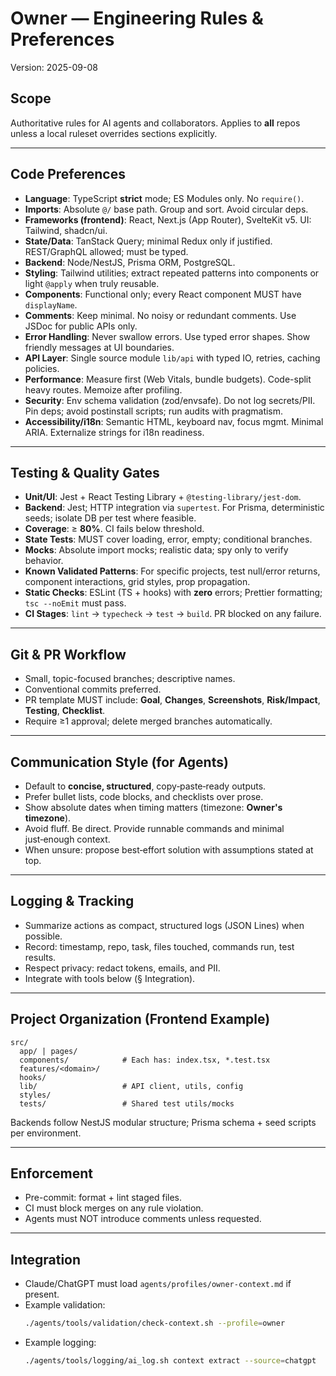 # Owner — Engineering Rules & Preferences
Version: 2025-09-08

## Scope
Authoritative rules for AI agents and collaborators. Applies to **all** repos unless a local ruleset overrides sections explicitly.

---

## Code Preferences
- **Language**: TypeScript **strict** mode; ES Modules only. No `require()`.
- **Imports**: Absolute `@/` base path. Group and sort. Avoid circular deps.
- **Frameworks (frontend)**: React, Next.js (App Router), SvelteKit v5. UI: Tailwind, shadcn/ui.
- **State/Data**: TanStack Query; minimal Redux only if justified. REST/GraphQL allowed; must be typed.
- **Backend**: Node/NestJS, Prisma ORM, PostgreSQL.
- **Styling**: Tailwind utilities; extract repeated patterns into components or light `@apply` when truly reusable.
- **Components**: Functional only; every React component MUST have `displayName`.
- **Comments**: Keep minimal. No noisy or redundant comments. Use JSDoc for public APIs only.
- **Error Handling**: Never swallow errors. Use typed error shapes. Show friendly messages at UI boundaries.
- **API Layer**: Single source module `lib/api` with typed IO, retries, caching policies.
- **Performance**: Measure first (Web Vitals, bundle budgets). Code-split heavy routes. Memoize after profiling.
- **Security**: Env schema validation (zod/envsafe). Do not log secrets/PII. Pin deps; avoid postinstall scripts; run audits with pragmatism.
- **Accessibility/i18n**: Semantic HTML, keyboard nav, focus mgmt. Minimal ARIA. Externalize strings for i18n readiness.

---

## Testing & Quality Gates
- **Unit/UI**: Jest + React Testing Library + `@testing-library/jest-dom`.
- **Backend**: Jest; HTTP integration via `supertest`. For Prisma, deterministic seeds; isolate DB per test where feasible.
- **Coverage**: ≥ **80%**. CI fails below threshold.
- **State Tests**: MUST cover loading, error, empty; conditional branches.
- **Mocks**: Absolute import mocks; realistic data; spy only to verify behavior.
- **Known Validated Patterns**: For specific projects, test null/error returns, component interactions, grid styles, prop propagation.
- **Static Checks**: ESLint (TS + hooks) with **zero** errors; Prettier formatting; `tsc --noEmit` must pass.
- **CI Stages**: `lint` → `typecheck` → `test` → `build`. PR blocked on any failure.

---

## Git & PR Workflow
- Small, topic-focused branches; descriptive names.
- Conventional commits preferred.
- PR template MUST include: **Goal**, **Changes**, **Screenshots**, **Risk/Impact**, **Testing**, **Checklist**.
- Require ≥1 approval; delete merged branches automatically.

---

## Communication Style (for Agents)
- Default to **concise, structured**, copy‑paste‑ready outputs.
- Prefer bullet lists, code blocks, and checklists over prose.
- Show absolute dates when timing matters (timezone: **Owner's timezone**).
- Avoid fluff. Be direct. Provide runnable commands and minimal just‑enough context.
- When unsure: propose best‑effort solution with assumptions stated at top.

---

## Logging & Tracking
- Summarize actions as compact, structured logs (JSON Lines) when possible.
- Record: timestamp, repo, task, files touched, commands run, test results.
- Respect privacy: redact tokens, emails, and PII.
- Integrate with tools below (§ Integration).

---

## Project Organization (Frontend Example)
```
src/
  app/ | pages/
  components/            # Each has: index.tsx, *.test.tsx
  features/<domain>/
  hooks/
  lib/                   # API client, utils, config
  styles/
  tests/                 # Shared test utils/mocks
```
Backends follow NestJS modular structure; Prisma schema + seed scripts per environment.

---

## Enforcement
- Pre-commit: format + lint staged files.
- CI must block merges on any rule violation.
- Agents must NOT introduce comments unless requested.

---

## Integration
- Claude/ChatGPT must load `agents/profiles/owner-context.md` if present.
- Example validation:
  ```bash
  ./agents/tools/validation/check-context.sh --profile=owner
  ```
- Example logging:
  ```bash
  ./agents/tools/logging/ai_log.sh context extract --source=chatgpt
  ```
